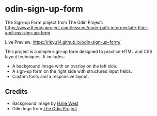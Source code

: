 # odin-sign-up-form
The Sign-up Form project from The Odin Project: https://www.theodinproject.com/lessons/node-path-intermediate-html-and-css-sign-up-form

Live Preview: https://rikyu14.github.io/odin-sign-up-form/

This project is a simple sign-up form designed to practice HTML and CSS layout techniques. It includes:
- A background image with an overlay on the left side.
- A sign-up form on the right side with structured input fields.
- Custom fonts and a responsive layout.

## Credits
- Background image by [Halie West](https://unsplash.com/@haliewestphoto)
- Odin logo from [The Odin Project](https://www.theodinproject.com/)